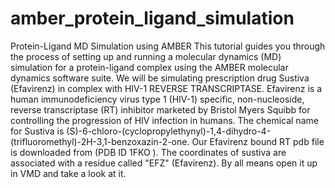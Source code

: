 # amber_protein_ligand_simulation
Protein-Ligand MD Simulation using AMBER
This tutorial guides you through the process of setting up and running a molecular dynamics (MD) simulation for a protein-ligand complex using the AMBER molecular dynamics software suite.
We will be simulating prescription drug Sustiva (Efavirenz) in complex with HIV-1 REVERSE TRANSCRIPTASE. Efavirenz is a human immunodeficiency virus type 1 (HIV-1) specific, non-nucleoside, reverse transcriptase (RT) inhibitor marketed by Bristol Myers Squibb for controlling the progression of HIV infection in humans. The chemical name for Sustiva is  (S)-6-chloro-(cyclopropylethynyl)-1,4-dihydro-4-(trifluoromethyl)-2H-3,1-benzoxazin-2-one.
Our Efavirenz bound RT pdb file is downloaded from (PDB ID 1FKO ). The coordinates of sustiva are associated with a residue called "EFZ" (Efavirenz).
By all means open it up in VMD and take a look at it.


